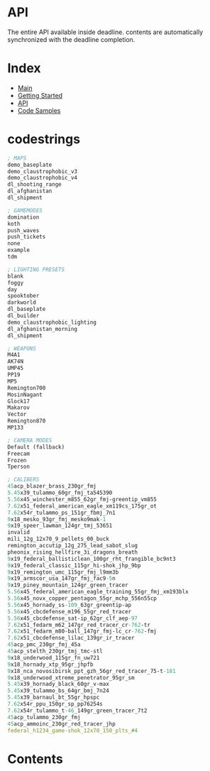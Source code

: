 # API

The entire API available inside deadline. contents are automatically synchronized with the deadline completion.

# Index

-   [Main](./Main.html)
-   [Getting Started](./GettingStarted.html)
-   [API](./Api.html)
-   [Code Samples](./Samples.html)

# codestrings

```clj
; MAPS
demo_baseplate
demo_claustrophobic_v3
demo_claustrophobic_v4
dl_shooting_range
dl_afghanistan
dl_shipment

; GAMEMODES
domination
koth
push_waves
push_tickets
none
example
tdm

; LIGHTING PRESETS
blank
foggy
day
spooktober
darkworld
dl_baseplate
dl_builder
demo_claustrophobic_lighting
dl_afghanistan_morning
dl_shipment

; WEAPONS
M4A1
AK74N
UMP45
PP19
MP5
Remington700
MosinNagant
Glock17
Makarov
Vector
Remington870
MP133

; CAMERA MODES
Default (fallback)
Freecam
Frozen
Tperson

; CALIBERS
45acp_blazer_brass_230gr_fmj
5.45x39_tulammo_60gr_fmj_ta545390
5.56x45_winchester_m855_62gr_fmj-greentip_vm855
7.62x51_federal_american_eagle_xm119cs_175gr_ot
7.62x54r_tulammo_ps_151gr_fbmj_7n1
9x18_mesko_93gr_fmj_mesko9mak-1
9x19_speer_lawman_124gr_tmj_53651
invalid
mili_12g_12x70_9_pellets_00_buck
remington_accutip_12g_275_lead_sabot_slug
pheonix_rising_hellfire_3i_dragons_breath
9x19_federal_ballisticlean_100gr_rht_frangible_bc9nt3
9x19_federal_classic_115gr_hi-shok_jhp_9bp
9x19_remington_umc_115gr_fmj_l9mm3b
9x19_armscor_usa_147gr_fmj_fac9-5n
9x19_piney_mountain_124gr_green_tracer
5.56x45_federal_american_eagle_training_55gr_fmj_xm193blx
5.56x45_novx_copper_pentagon_55gr_mchp_556n55cp
5.56x45_hornady_ss-109_63gr_greentip-ap
5.56x45_cbcdefense_m196_55gr_red_tracer
5.56x45_cbcdefense_sat-ip_62gr_clf_aep-97
7.62x51_fedarm_m62_147gr_red_tracer_cr-762-tr
7.62x51_fedarm_m80-ball_147gr_fmj-lc_cr-762-fmj
7.62x51_cbcdefense_lilac_139gr_ir_tracer
45acp_pmc_230gr_fmj_45a
45acp_stelth_230gr_tmj_tmc-stl
9x18_underwood_115gr_fn_uw721
9x18_hornady_xtp_95gr_jhpfb
9x18_nca_novosibirsk_ppt_gzh_56gr_red_tracer_75-t-181
9x18_underwood_xtreme_penetrator_95gr_sm
5.45x39_hornady_black_60gr_v-max
5.45x39_tulammo_bs_64gr_bmj_7n24
5.45x39_barnaul_bt_55gr_hpspc
7.62x54r_ppu_150gr_sp_pp76254s
7.62x54r_tulammo_t-46_149gr_green_tracer_7t2
45acp_tulammo_230gr_fmj
45acp_ammoinc_230gr_red_tracer_jhp
federal_h1234_game-shok_12x70_150_plts_#4
```

# Contents

<div id="__contents__" style="list-style-type: none">

</div>

<script defer>
    fetch("https://raw.githubusercontent.com/phunanon/Insitux/master/integrations/Deadline.json").then((response) => {
        response.text().then((data) => {
            let parsed = JSON.parse(data);
            let doc = document.getElementById("__contents__");
            doc.innerText = "";

            for (i in parsed) {
                let code = "";

                for (other_i in parsed[i].list) {
                    code += parsed[i].list[other_i].directory + "\n";
                    parsed[i].list[other_i].description.forEach((element) => {
                        code += element + "\n";
                    });
                    code += "<br>\n<br/>";
                }

                let list_item = document.createElement("li");
                let title = document.createElement("h1");
                title.innerText = i;
                let description = document.createElement("p");
                description.innerText = parsed[i].description;
                let pre = document.createElement("pre");
                let code_element = document.createElement("code");
                pre.appendChild(code_element);
                code_element.innerHTML = code;

                list_item.appendChild(title);
                list_item.appendChild(description);
                list_item.appendChild(pre);

                doc.appendChild(list_item);
            }
        });
    });
</script>

